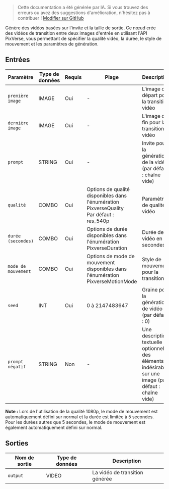 > Cette documentation a été générée par IA. Si vous trouvez des erreurs ou avez des suggestions d'amélioration, n'hésitez pas à contribuer ! [Modifier sur GitHub](https://github.com/Comfy-Org/embedded-docs/blob/main/comfyui_embedded_docs/docs/PixverseTransitionVideoNode/fr.md)

Génère des vidéos basées sur l'invite et la taille de sortie. Ce nœud crée des vidéos de transition entre deux images d'entrée en utilisant l'API PixVerse, vous permettant de spécifier la qualité vidéo, la durée, le style de mouvement et les paramètres de génération.

## Entrées

| Paramètre | Type de données | Requis | Plage | Description |
|-----------|-----------|----------|-------|-------------|
| `première image` | IMAGE | Oui | - | L'image de départ pour la transition vidéo |
| `dernière image` | IMAGE | Oui | - | L'image de fin pour la transition vidéo |
| `prompt` | STRING | Oui | - | Invite pour la génération de la vidéo (par défaut : chaîne vide) |
| `qualité` | COMBO | Oui | Options de qualité disponibles dans l'énumération PixverseQuality<br>Par défaut : res_540p | Paramètre de qualité vidéo |
| `durée (secondes)` | COMBO | Oui | Options de durée disponibles dans l'énumération PixverseDuration | Durée de la vidéo en secondes |
| `mode de mouvement` | COMBO | Oui | Options de mode de mouvement disponibles dans l'énumération PixverseMotionMode | Style de mouvement pour la transition |
| `seed` | INT | Oui | 0 à 2147483647 | Graine pour la génération de vidéo (par défaut : 0) |
| `prompt négatif` | STRING | Non | - | Une description textuelle optionnelle des éléments indésirables sur une image (par défaut : chaîne vide) |

**Note :** Lors de l'utilisation de la qualité 1080p, le mode de mouvement est automatiquement défini sur normal et la durée est limitée à 5 secondes. Pour les durées autres que 5 secondes, le mode de mouvement est également automatiquement défini sur normal.

## Sorties

| Nom de sortie | Type de données | Description |
|-------------|-----------|-------------|
| `output` | VIDEO | La vidéo de transition générée |
